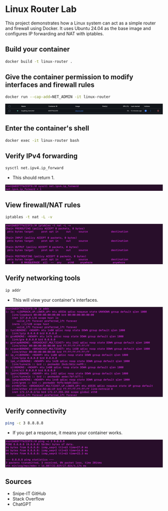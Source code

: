 # Linux Router Lab
This project demonstrates how a Linux system can act as a simple router and firewall using Docker. It uses Ubuntu 24.04 as the base image and configures IP forwarding and NAT with iptables.

## Build your container
```bash
docker build -t linux-router .
```

## Give the container permission to modify interfaces and firewall rules
```bash
docker run --cap-add=NET_ADMIN -it linux-router
```
![Container Running](/screenshots/dockerhub_container.png?raw=true)

## Enter the container's shell
```bash
docker exec -it linux-router bash
```

## Verify IPv4 forwarding
```bash
sysctl net.ipv4.ip_forward
```
* This should return 1.

![IPv4 Forwarding](/screenshots/ipv4_forwarding.png?raw=true)

## View firewall/NAT rules
```bash
iptables -t nat -L -v
```
![IP Tables](/screenshots/iptables.png?raw=true)

## Verify networking tools
```bash
ip addr
```
* This will view your container's interfaces.

![Interfaces](/screenshots/ip_addr.png?raw=true)

## Verify connectivity
```bash
ping -c 3 8.8.8.8
```
* If you get a response, it means your container works.

![Ping](/screenshots/ping.png?raw=true)

## Sources
* Snipe-IT GitHub
* Stack Overflow
* ChatGPT